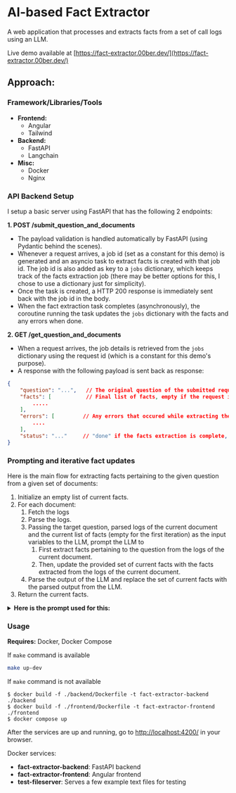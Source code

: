 # AI-based Fact Extractor
A web application that processes and extracts facts from a set of call logs using an LLM.

Live demo available at [https://fact-extractor.00ber.dev/](https://fact-extractor.00ber.dev/)

## Approach:

### Framework/Libraries/Tools

- **Frontend:**
  - Angular
  - Tailwind
- **Backend:**
  - FastAPI
  - Langchain
- **Misc:**
  - Docker
  - Nginx

### API Backend Setup

I setup a basic server using FastAPI that has the following 2 endpoints:

**1. POST /submit_question_and_documents**
- The payload validation is handled automatically by FastAPI (using Pydantic behind the scenes). 
- Whenever a request arrives, a job id (set as a constant for this demo) is generated and an asyncio task to extract facts is created with that job id. The job id is also added as key to a `jobs` dictionary, which keeps track of the facts extraction job (there may be better options for this, I chose to use a dictionary just for simplicity).
- Once the task is created, a HTTP 200 response is immediately sent back with the job id in the body.
- When the fact extraction task completes (asynchronously), the coroutine running the task updates the `jobs` dictionary with the facts and any errors when done.

**2. GET /get_question_and_documents**
- When a request arrives, the job details is retrieved from the `jobs` dictionary using the request id (which is a constant for this demo's purpose).
- A response with the following payload is sent back as response:
```json
{
    "question": "...",   // The original question of the submitted request
    "facts": [           // Final list of facts, empty if the request is still being processed
        .....
    ],
    "errors": [         // Any errors that occured while extracting the facts, empty if the request is still being processed
        ....
    ],
    "status": "..."     // "done" if the facts extraction is complete, "processing" if the request is still being processed
}
``` 

### Prompting and iterative fact updates
Here is the main flow for extracting facts pertaining to the given question from a given set of documents:

1. Initialize an empty list of current facts.
2. For each document:
   1. Fetch the logs
   2. Parse the logs.
   3. Passing the target question, parsed logs of the current document and the current list of facts (empty for the first iteration) as the input variables to the LLM, prompt the LLM to 
      1. First extract facts pertaining to the question from the logs of the current document.
      2. Then, update the provided set of current facts with the facts extracted from the logs of the current document.
   4. Parse the output of the LLM and replace the set of current facts with the parsed output from the LLM.
3. Return the current facts.

<details>
  <summary><strong>Here is the prompt used for this:</strong></summary>
<pre>You are provided with a specific QUESTION, a list of CURRENT FACTS (which may be empty) and a list of NEW LOGS.
Your task is to analyze the NEW LOGS to extract new facts relevant to the QUESTION and update the list of CURRENT FACTS based on this new information. 
Ensure that your extractions are accurate and relevant.<br>

Task Instructions:
\------------------
Step 1. Fact Extraction:
Review each log entry carefully. 
Identify and extract any new and relevant information that directly addresses the question posed. 
Remember that the logs are ordered. So, the logs that come later are more recent.
Focus on extracting clear and concise facts that are pertinent to the question. 
The extracte facts must sound like facts, rather than answer to the question directly.

Step 2. Fact Integration:
Add New Facts: Evaluate the extracted facts and add them to the list of current facts if they provide new insights or additional details not previously covered.
Modify Existing Facts: If any new information contradicts or updates an existing fact, modify the existing entry to reflect the most accurate and up-to-date information.
Confirm Existing Facts: Where new data supports (confirms) existing facts without adding new information, do not change the existing facts.

Step 3. Output:
Your output must STRICTLY be the list of updated facts only, without any prefix or additional context. Each fact must be separated by a newline.

Examples:
\------------------
QUESTION: 
What are the team decisions?

CURRENT FACTS:
The team is going to use Haskell to code the backend.
The team is meeting on Friday to discuss the next week's goals.

LOGS:
Log Entry 1: John: I don't think we should use Haskell for the backend. Since none of us are proficient in it, the learning cost is too steep.
Log Entry 2: Alex: I agree. We should stick to using Python for now.
Log Entry 3: John: Yeah, let's do that. For the frontend, are we all OK with using Angular?
Log Entry 4: Alex: Yes!

UPDATED FACTS:
The team is going to use Python to code the backend.
The team is meeting on Friday to discuss the next week's goals.
The team has decided to use Angular for the frontend.

Based on the aforementioned instructions, perform the task for the following set of QUESTION, CURRENT FACTS and NEW LOGS.

QUESTION:
{question}

CURRENT FACTS:
{current_facts}

NEW LOGS:
{logs}

UPDATED FACTS:
</pre></details>

### Usage

**Requires:** Docker, Docker Compose

If `make` command is available
```bash
make up-dev
```

If `make` command is not available
```
$ docker build -f ./backend/Dockerfile -t fact-extractor-backend ./backend
$ docker build -f ./frontend/Dockerfile -t fact-extractor-frontend ./frontend
$ docker compose up
```

After the services are up and running, go to [http://localhost:4200/](http://localhost:4200/) in your browser.

Docker services:
- **fact-extractor-backend**: FastAPI backend
- **fact-extractor-frontend**: Angular frontend
- **test-fileserver**: Serves a few example text files for testing
